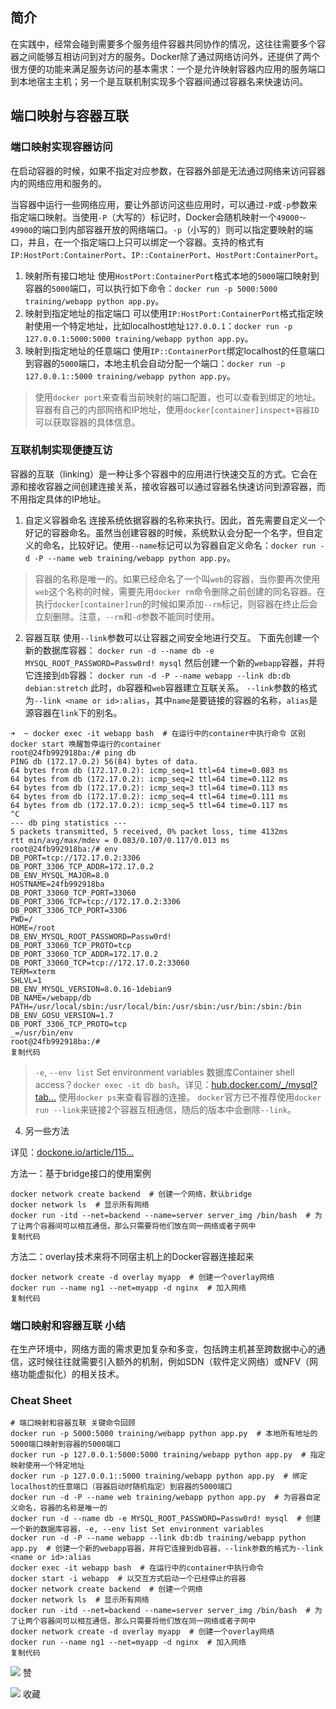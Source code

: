     



## 简介

在实践中，经常会碰到需要多个服务组件容器共同协作的情况，这往往需要多个容器之间能够互相访问到对方的服务。Docker除了通过网络访问外，还提供了两个很方便的功能来满足服务访问的基本需求：一个是允许映射容器内应用的服务端口到本地宿主主机；另一个是互联机制实现多个容器间通过容器名来快速访问。

## 端口映射与容器互联

### 端口映射实现容器访问

在启动容器的时候，如果不指定对应参数，在容器外部是无法通过网络来访问容器内的网络应用和服务的。

当容器中运行一些网络应用，要让外部访问这些应用时，可以通过`-P`或`-p`参数来指定端口映射。当使用`-P`（大写的）标记时，Docker会随机映射一个`49000～49900`的端口到内部容器开放的网络端口。`-p`（小写的）则可以指定要映射的端口，并且，在一个指定端口上只可以绑定一个容器。支持的格式有`IP:HostPort:ContainerPort`、`IP::ContainerPort`、`HostPort:ContainerPort`。

1.  映射所有接口地址 使用`HostPort:ContainerPort`格式本地的`5000`端口映射到容器的`5000`端口，可以执行如下命令：`docker run -p 5000:5000 training/webapp python app.py`。
2.  映射到指定地址的指定端口 可以使用`IP:HostPort:ContainerPort`格式指定映射使用一个特定地址，比如localhost地址`127.0.0.1`：`docker run -p 127.0.0.1:5000:5000 training/webapp python app.py`。
3.  映射到指定地址的任意端口 使用`IP::ContainerPort`绑定localhost的任意端口到容器的`5000`端口，本地主机会自动分配一个端口：`docker run -p 127.0.0.1::5000 training/webapp python app.py`。

> 使用`docker port`来查看当前映射的端口配置，也可以查看到绑定的地址。 容器有自己的内部网络和IP地址，使用`docker[container]inspect+容器ID`可以获取容器的具体信息。

### 互联机制实现便捷互访

容器的互联（linking）是一种让多个容器中的应用进行快速交互的方式。它会在源和接收容器之间创建连接关系，接收容器可以通过容器名快速访问到源容器，而不用指定具体的IP地址。

1.  自定义容器命名 连接系统依据容器的名称来执行。因此，首先需要自定义一个好记的容器命名。虽然当创建容器的时候，系统默认会分配一个名字，但自定义的命名，比较好记。使用`--name`标记可以为容器自定义命名：`docker run -d -P --name web training/webapp python app.py`。

> 容器的名称是唯一的。如果已经命名了一个叫`web`的容器，当你要再次使用`web`这个名称的时候，需要先用`docker rm`命令删除之前创建的同名容器。在执行`docker[container]run`的时候如果添加`--rm`标记，则容器在终止后会立刻删除。注意，`--rm`和`-d`参数不能同时使用。

2.  容器互联 使用`--link`参数可以让容器之间安全地进行交互。 下面先创建一个新的数据库容器： `docker run -d --name db -e MYSQL_ROOT_PASSWORD=Passw0rd! mysql` 然后创建一个新的`webapp`容器，并将它连接到`db`容器： `docker run -d -P --name webapp --link db:db debian:stretch` 此时，`db`容器和`web`容器建立互联关系。 `--link`参数的格式为`--link <name or id>:alias`，其中`name`是要链接的容器的名称，`alias`是源容器在`link`下的别名。

```
➜  ~ docker exec -it webapp bash  # 在运行中的container中执行命令 区别 docker start 唤醒暂停运行的container
root@24fb992918ba:/# ping db
PING db (172.17.0.2) 56(84) bytes of data.
64 bytes from db (172.17.0.2): icmp_seq=1 ttl=64 time=0.083 ms
64 bytes from db (172.17.0.2): icmp_seq=2 ttl=64 time=0.112 ms
64 bytes from db (172.17.0.2): icmp_seq=3 ttl=64 time=0.113 ms
64 bytes from db (172.17.0.2): icmp_seq=4 ttl=64 time=0.111 ms
64 bytes from db (172.17.0.2): icmp_seq=5 ttl=64 time=0.117 ms
^C
--- db ping statistics ---
5 packets transmitted, 5 received, 0% packet loss, time 4132ms
rtt min/avg/max/mdev = 0.083/0.107/0.117/0.013 ms
root@24fb992918ba:/# env
DB_PORT=tcp://172.17.0.2:3306
DB_PORT_3306_TCP_ADDR=172.17.0.2
DB_ENV_MYSQL_MAJOR=8.0
HOSTNAME=24fb992918ba
DB_PORT_33060_TCP_PORT=33060
DB_PORT_3306_TCP=tcp://172.17.0.2:3306
DB_PORT_3306_TCP_PORT=3306
PWD=/
HOME=/root
DB_ENV_MYSQL_ROOT_PASSWORD=Passw0rd!
DB_PORT_33060_TCP_PROTO=tcp
DB_PORT_33060_TCP_ADDR=172.17.0.2
DB_PORT_33060_TCP=tcp://172.17.0.2:33060
TERM=xterm
SHLVL=1
DB_ENV_MYSQL_VERSION=8.0.16-1debian9
DB_NAME=/webapp/db
PATH=/usr/local/sbin:/usr/local/bin:/usr/sbin:/usr/bin:/sbin:/bin
DB_ENV_GOSU_VERSION=1.7
DB_PORT_3306_TCP_PROTO=tcp
_=/usr/bin/env
root@24fb992918ba:/# 
复制代码
```

> `-e`, `--env list` Set environment variables 数据库Container shell access？`docker exec -it db bash`。详见：[hub.docker.com/\_/mysql?tab…](https://link.juejin.cn/?target=https%3A%2F%2Fhub.docker.com%2F_%2Fmysql%3Ftab%3Ddescription "https://hub.docker.com/_/mysql?tab=description") 使用`docker ps`来查看容器的连接。 `docker`官方已不推荐使用`docker run --link`来链接2个容器互相通信，随后的版本中会删除`--link`。

4.  另一些方法

详见：[dockone.io/article/115…](https://link.juejin.cn/?target=http%3A%2F%2Fdockone.io%2Farticle%2F1156 "http://dockone.io/article/1156")

方法一：基于bridge接口的使用案例

```
docker network create backend  # 创建一个网络，默认bridge
docker network ls  # 显示所有网络
docker run -itd --net=backend --name=server server_img /bin/bash  # 为了让两个容器间可以相互通信，那么只需要将他们放在同一网络或者子网中
复制代码
```

方法二：overlay技术来将不同宿主机上的Docker容器连接起来

```
docker network create -d overlay myapp  # 创建一个overlay网络
docker run --name ng1 --net=myapp -d nginx  # 加入网络
复制代码
```

### 端口映射和容器互联 小结

在生产环境中，网络方面的需求更加复杂和多变，包括跨主机甚至跨数据中心的通信，这时候往往就需要引入额外的机制，例如SDN（软件定义网络）或NFV（网络功能虚拟化）的相关技术。

### Cheat Sheet

```
# 端口映射和容器互联 关键命令回顾
docker run -p 5000:5000 training/webapp python app.py  # 本地所有地址的5000端口映射到容器的5000端口
docker run -p 127.0.0.1:5000:5000 training/webapp python app.py  # 指定映射使用一个特定地址
docker run -p 127.0.0.1::5000 training/webapp python app.py  # 绑定localhost的任意端口（容器启动时随机指定）到容器的5000端口
docker run -d -P --name web training/webapp python app.py  # 为容器自定义命名，容器的名称是唯一的
docker run -d --name db -e MYSQL_ROOT_PASSWORD=Passw0rd! mysql  # 创建一个新的数据库容器，-e, --env list Set environment variables
docker run -d -P --name webapp --link db:db training/webapp python app.py  # 创建一个新的webapp容器，并将它连接到db容器，--link参数的格式为--link <name or id>:alias
docker exec -it webapp bash  # 在运行中的container中执行命令
docker start -i webapp  # 以交互方式启动一个已经停止的容器
docker network create backend  # 创建一个网络
docker network ls  # 显示所有网络
docker run -itd --net=backend --name=server server_img /bin/bash  # 为了让两个容器间可以相互通信，那么只需要将他们放在同一网络或者子网中
docker network create -d overlay myapp  # 创建一个overlay网络
docker run --name ng1 --net=myapp -d nginx  # 加入网络
复制代码
```

![](https://lf3-cdn-tos.bytescm.com/obj/static/xitu_juejin_web/00ba359ecd0075e59ffbc3d810af551d.svg) 赞

![](https://lf3-cdn-tos.bytescm.com/obj/static/xitu_juejin_web/3d482c7a948bac826e155953b2a28a9e.svg) 收藏
